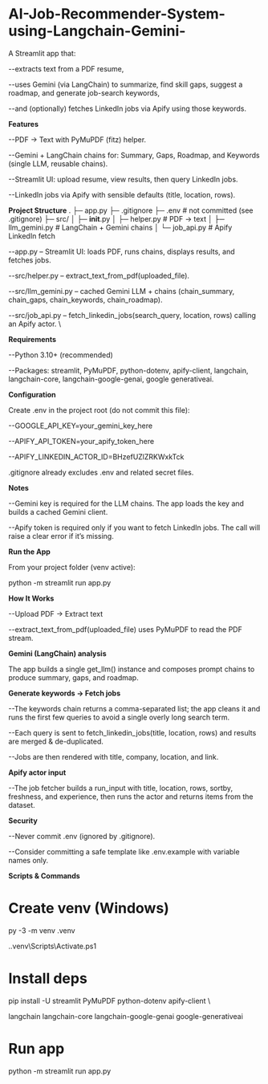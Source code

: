 # AI-Job-Recommender-System-using-Langchain-Gemini-

A Streamlit app that:

--extracts text from a PDF resume,

--uses Gemini (via LangChain) to summarize, find skill gaps, suggest a roadmap, and generate job-search keywords,

--and (optionally) fetches LinkedIn jobs via Apify using those keywords. 


**Features**

--PDF → Text with PyMuPDF (fitz) helper. 

--Gemini + LangChain chains for: Summary, Gaps, Roadmap, and Keywords (single LLM, reusable chains). 

--Streamlit UI: upload resume, view results, then query LinkedIn jobs. 

--LinkedIn jobs via Apify with sensible defaults (title, location, rows).


**Project Structure**
.
├─ app.py
├─ .gitignore
├─ .env                  # not committed (see .gitignore)
├─ src/
│  ├─ __init__.py
│  ├─ helper.py          # PDF → text
│  ├─ llm_gemini.py      # LangChain + Gemini chains
│  └─ job_api.py         # Apify LinkedIn fetch

--app.py – Streamlit UI: loads PDF, runs chains, displays results, and fetches jobs. 

--src/helper.py – extract_text_from_pdf(uploaded_file). 

--src/llm_gemini.py – cached Gemini LLM + chains (chain_summary, chain_gaps, chain_keywords, chain_roadmap). 

--src/job_api.py – fetch_linkedin_jobs(search_query, location, rows) calling an Apify actor. \


**Requirements**

--Python 3.10+ (recommended)

--Packages: streamlit, PyMuPDF, python-dotenv, apify-client, langchain, langchain-core, langchain-google-genai, google generativeai.


**Configuration**

Create .env in the project root (do not commit this file):

--GOOGLE_API_KEY=your_gemini_key_here

--APIFY_API_TOKEN=your_apify_token_here

--APIFY_LINKEDIN_ACTOR_ID=BHzefUZlZRKWxkTck

.gitignore already excludes .env and related secret files. 


**Notes**

--Gemini key is required for the LLM chains. The app loads the key and builds a cached Gemini client. 

--Apify token is required only if you want to fetch LinkedIn jobs. The call will raise a clear error if it’s missing.


**Run the App**

From your project folder (venv active):

python -m streamlit run app.py


**How It Works**

--Upload PDF → Extract text

--extract_text_from_pdf(uploaded_file) uses PyMuPDF to read the PDF stream. 


**Gemini (LangChain) analysis**

The app builds a single get_llm() instance and composes prompt chains to produce summary, gaps, and roadmap. 

 
 **Generate keywords → Fetch jobs**
 
--The keywords chain returns a comma-separated list; the app cleans it and runs the first few queries to avoid a single   overly long search term. 

--Each query is sent to fetch_linkedin_jobs(title, location, rows) and results are merged & de-duplicated. 

 --Jobs are then rendered with title, company, location, and link. 


**Apify actor input**

--The job fetcher builds a run_input with title, location, rows, sortby, freshness, and experience, then runs the actor and returns items from the dataset. 


**Security**

--Never commit .env (ignored by .gitignore). 

--Consider committing a safe template like .env.example with variable names only.


**Scripts & Commands**

# Create venv (Windows)

py -3 -m venv .venv

.\.venv\Scripts\Activate.ps1


# Install deps
pip install -U streamlit PyMuPDF python-dotenv apify-client \

  langchain langchain-core langchain-google-genai google-generativeai


# Run app

python -m streamlit run app.py




